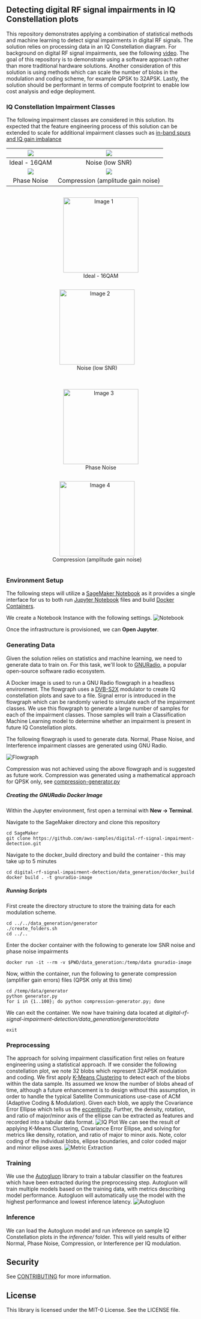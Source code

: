 ## Detecting digital RF signal impairments in IQ Constellation plots

This repository demonstrates applying a combination of statistical methods and machine learning to detect signal impairments in digital RF signals. The
solution relies on processing data in an IQ Constellation diagram. For background on digital RF signal impairments,
see the following [video](https://www.youtube.com/watch?v=aQd_zBytid8). The goal of this repository is to
demonstrate using a software approach rather than more traditional hardware solutions.
Another consideration of this solution is using methods which can scale the number of blobs in the
modulation and coding scheme, for example QPSK to 32APSK.
Lastly, the solution should be performant in terms of compute footprint to enable low cost analysis and edge deployment.

### IQ Constellation Impairment Classes

The following impairment classes are considered in this solution. Its expected that the feature engineering
process of this solution can be extended to scale for additional impairment classes such as [in-band spurs
and IQ gain imbalance](https://rahsoft.com/2022/10/16/understanding-constellation-distortions/)

|   ![](repository_images/normal_plot.png)    |    ![](repository_images/noise_plot.png)    |
| :-----------------------------------------: | :-----------------------------------------: |
|                Ideal - 16QAM                |               Noise (low SNR)               |
| ![](repository_images/phase_noise_plot.png) | ![](repository_images/compression_plot.png) |
|                 Phase Noise                 |     Compression (amplitude gain noise)      |

<!-- Row 1 -->
<div align="center">
  <!-- Image 1 with Title -->
  <figure style="display:inline-block;">
    <img src="repository_images/normal_plot.png" width="200" alt="Image 1">
    <figcaption>Ideal - 16QAM</figcaption>
  </figure>
  <!-- Image 2 with Title -->
  <figure style="display:inline-block; margin-left:20px;">
    <img src="repository_images/noise_plot.png" width="200" alt="Image 2">
    <figcaption>Noise (low SNR)</figcaption>
  </figure>
</div>
<!-- Row 2 -->
<div align="center" style="margin-top:20px;">
  <!-- Image 3 with Title -->
  <figure style="display:inline-block;">
    <img src="repository_images/phase_noise_plot.png" width="200" alt="Image 3">
    <figcaption>Phase Noise</figcaption>
  </figure>
  <!-- Image 4 with Title -->
  <figure style="display:inline-block; margin-left:20px;">
    <img src="repository_images/compression_plot.png" width="200" alt="Image 4">
    <figcaption>Compression (amplitude gain noise)</figcaption>
  </figure>
</div>

### Environment Setup

The following steps will utilize a [SageMaker Notebook](https://aws.amazon.com/sagemaker/notebooks/) as it provides a single interface
for us to both run [Jupyter Notebook](https://jupyter.org/) files and build [Docker Containers](https://www.docker.com/resources/what-container/).

We create a Notebook Instance with the following settings.
![Notebook](repository_images/notebook_setup.png)

Once the infrastructure is provisioned, we can **Open Jupyter**.

### Generating Data

Given the solution relies on statistics and machine learning, we need to generate data to train on.
For this task, we'll look to [GNURadio](https://www.gnuradio.org/), a popular open-source software radio ecosystem.

A Docker image is used to run a GNU Radio flowgraph in a headless environment.
The flowgraph uses a [DVB-S2X](https://en.wikipedia.org/wiki/DVB-S2X) modulator to create IQ constellation plots
and save to a file. Signal error is introduced in the flowgraph which can be randomly varied to simulate each of the impairment classes.
We use this flowgraph to generate a large number of samples for each of the impairment classes.
Those samples will train a Classification Machine Learning model to determine whether an impairment is present in future IQ Constellation plots.

The following flowgraph is used to generate data. Normal, Phase Noise, and Interference impairment classes are generated using GNU Radio.

![Flowgraph](repository_images/flowgraph.png)

Compression was not achieved using the above flowgraph and is suggested as future work.
Compression was generated using a mathematical approach for QPSK only, see [compression-generator.py](./data_generation/generator/compression-generator.py)

##### Creating the GNURadio Docker Image

Within the Jupyter environment, first open a terminal with **New -> Terminal**.

Navigate to the SageMaker directory and clone this repository

```
cd SageMaker
git clone https://github.com/aws-samples/digital-rf-signal-impairment-detection.git
```

Navigate to the docker_build directory and build the container - this may take up to 5 minutes

```
cd digital-rf-signal-impairment-detection/data_generation/docker_build
docker build . -t gnuradio-image
```

##### Running Scripts

First create the directory structure to store the training data for each modulation scheme.

```
cd ../../data_generation/generator
./create_folders.sh
cd ../..
```

Enter the docker container with the following to generate low SNR noise and phase noise impairments

```
docker run -it --rm -v $PWD/data_generation:/temp/data gnuradio-image
```

Now, within the container, run the following to generate compression (amplifier gain errors) files
(QPSK only at this time)

```
cd /temp/data/generator
python generator.py
for i in {1..100}; do python compression-generator.py; done
```

We can exit the container. We now have training data located at
_digital-rf-signal-impairment-detection/data_generation/generator/data_

```
exit
```

### Preprocessing

The approach for solving impairment classification first relies on feature engineering using a statistical approach.
If we consider the following constellation plot, we note 32 blobs which represent 32APSK modulation and coding.
We first apply [K-Means Clustering](https://scikit-learn.org/stable/modules/generated/sklearn.cluster.KMeans.html)
to detect each of the blobs within the data sample.
Its assumed we know the number of blobs ahead of time, although a future enhancement is to design without this assumption,
in order to handle the typical Satellite Communications use-case of ACM (Adaptive Coding & Modulation).
Given each blob, we apply the Covariance Error Ellipse which tells us the [eccentricity](<https://en.wikipedia.org/wiki/Eccentricity_(mathematics)>).
Further, the density, rotation, and ratio of major/minor axis of the ellipse can be extracted as features and recorded into a tabular data format.
![IQ Plot](repository_images/raw_iq_data.png)
We can see the result of applying K-Means Clustering, Covariance Error Ellipse, and solving for metrics like density, rotation,
and ratio of major to minor axis.
Note, color coding of the individual blobs, ellipse boundaries, and color coded major and minor ellipse axes.
![Metric Extraction](repository_images/feature_extraction.png)

### Training

We use the [Autogluon](https://auto.gluon.ai/) library to train a tabular classifier on the features which
have been extracted during the preprocessing step.
Autogluon will train multiple models based on the training data, with metrics describing model performance.
Autogluon will automatically use the model with the highest performance and lowest inference latency.
![Autogluon](repository_images/autogluon.png)

### Inference

We can load the Autogluon model and run inference on sample IQ Constellation plots in the _inference/_ folder.
This will yield results of either Normal, Phase Noise, Compression, or Interference per IQ modulation.

## Security

See [CONTRIBUTING](CONTRIBUTING.md#security-issue-notifications) for more information.

## License

This library is licensed under the MIT-0 License. See the LICENSE file.
